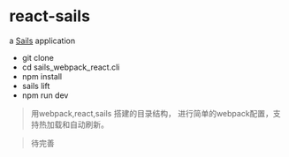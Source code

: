 # react-sails

a [Sails](http://sailsjs.org) application
* git clone 
* cd sails_webpack_react.cli
* npm install
* sails lift
* npm run dev

>用webpack,react,sails 搭建的目录结构， 进行简单的webpack配置，支持热加载和自动刷新。

>待完善
